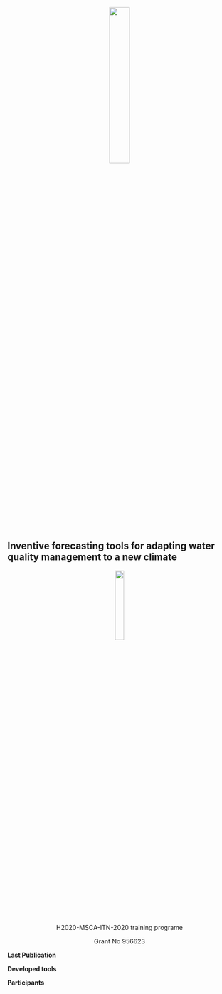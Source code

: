 <p align="center">
<img src="https://github.com/dmbettin/inventWater/blob/main/logo_principal_inventWater_color%2Bbaseline.png" width="30%">
</p>


## Inventive forecasting tools for adapting water quality management to a new climate


<p align="center">
<img src="https://github.com/dmbettin/inventWater/blob/main/EuropeFlag.png" width="20%">
</p>

<p align="center">
 H2020-MSCA-ITN-2020 training programe
</p>
<p align="center">
Grant No 956623
</p>

**Last Publication**

**Developed tools**

**Participants**


